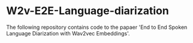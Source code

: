 # W2v-E2E-Language-diarization

The following repository contains code to the papaer 'End to End Spoken Language Diarization with Wav2vec Embeddings'.
